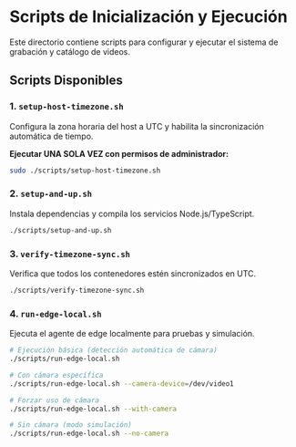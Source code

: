 # Scripts de Inicialización y Ejecución

Este directorio contiene scripts para configurar y ejecutar el sistema de grabación y catálogo de videos.

## Scripts Disponibles

### 1. `setup-host-timezone.sh`
Configura la zona horaria del host a UTC y habilita la sincronización automática de tiempo.

**Ejecutar UNA SOLA VEZ con permisos de administrador:**
```bash
sudo ./scripts/setup-host-timezone.sh
```

### 2. `setup-and-up.sh`
Instala dependencias y compila los servicios Node.js/TypeScript.

```bash
./scripts/setup-and-up.sh
```

### 3. `verify-timezone-sync.sh`
Verifica que todos los contenedores estén sincronizados en UTC.

```bash
./scripts/verify-timezone-sync.sh
```

### 4. `run-edge-local.sh`
Ejecuta el agente de edge localmente para pruebas y simulación.

```bash
# Ejecución básica (detección automática de cámara)
./scripts/run-edge-local.sh

# Con cámara específica
./scripts/run-edge-local.sh --camera-device=/dev/video1

# Forzar uso de cámara
./scripts/run-edge-local.sh --with-camera

# Sin cámara (modo simulación)
./scripts/run-edge-local.sh --no-camera
```